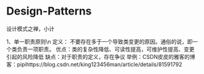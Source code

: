 # Design-Patterns
设计模式之禅，小计

1、单一职责原则\n
定义：
不要存在多于一个导致类变更的原因。通俗的说，即一个类负责一项职责。
优点：类的复杂性降低、可读性提高，可维护性提高、变更引起的风险降低
缺点：对于职责的定义，存在争议
举例：CSDN皮皮的雅客的博客：pipihttps://blog.csdn.net/king123456man/article/details/81591792
